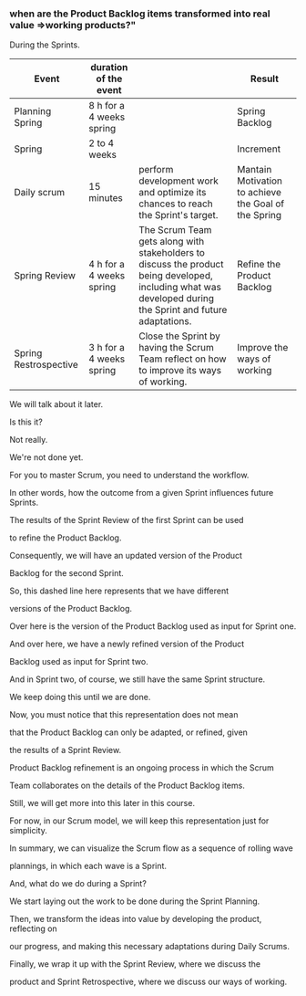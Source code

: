 ### when are the Product Backlog items transformed into real value =>working products?"

During the Sprints.

| Event                 | duration of the event    |                                               | Result                                               |
|-----------------------|--------------------------|-----------------------------------------------------------------------------------------------------------------------------------------------------------|------------------------------------------------------|
| Planning Spring       | 8 h for a 4 weeks spring |                                                 | Spring Backlog                                       |
| Spring                | 2 to 4 weeks             |                                                                                                                                                           | Increment                                            |
| Daily scrum           | 15 minutes               | perform development work and optimize its chances to reach the Sprint's target.                                                                           | Mantain Motivation to achieve the Goal of the Spring |
| Spring Review         | 4 h for a 4 weeks spring | The Scrum Team gets along with stakeholders to discuss the product being developed, including what was developed during the Sprint and future adaptations. | Refine the Product Backlog                           |
| Spring Restrospective | 3 h for a 4 weeks spring | Close the Sprint by having the Scrum Team reflect on how to improve its ways of working.                                                                  | Improve the ways of working                           | 


We will talk about it later.

Is this it?

Not really.

We're not done yet.

For you to master Scrum, you need to understand the workflow.

In other words, how the outcome from a given Sprint influences future Sprints.

The results of the Sprint Review of the first Sprint can be used

to refine the Product Backlog.

Consequently, we will have an updated version of the Product

Backlog for the second Sprint.

So, this dashed line here represents that we have different

versions of the Product Backlog.

Over here is the version of the Product Backlog used as input for Sprint one.

And over here, we have a newly refined version of the Product

Backlog used as input for Sprint two.

And in Sprint two, of course, we still have the same Sprint structure.

We keep doing this until we are done.

Now, you must notice that this representation does not mean

that the Product Backlog can only be adapted, or refined, given

the results of a Sprint Review.

Product Backlog refinement is an ongoing process in which the Scrum

Team collaborates on the details of the Product Backlog items.

Still, we will get more into this later in this course.

For now, in our Scrum model, we will keep this representation just for simplicity.

In summary, we can visualize the Scrum flow as a sequence of rolling wave

plannings, in which each wave is a Sprint.

And, what do we do during a Sprint?

We start laying out the work to be done during the Sprint Planning.

Then, we transform the ideas into value by developing the product, reflecting on

our progress, and making this necessary adaptations during Daily Scrums.

Finally, we wrap it up with the Sprint Review, where we discuss the

product and Sprint Retrospective, where we discuss our ways of working.